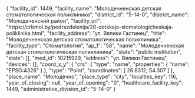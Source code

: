 {
    "facility_id": 1449,
    "facility_name": "Молодечненская детская стоматологическая поликлиника",
    "district_id": "5-14-0",
    "district_name": "Молодеченский район",
    "facility_url": "https:\/\/crbmol.by\/podrazdelenija\/20-detskaja-stomatologicheskaja-poliklinika.html",
    "facility_address": "ул. Вялики Гастинец",
    "title": "Молодечненская детская стоматологическая поликлиника",
    "facility_type": "Стоматология",
    "ap_1": "58",
    "name": "Молодечненская детская стоматологическая поликлиника",
    "state": "public institution",
    "stats": [],
    "med_id": 10215929,
    "address": "ул. Вялики Гастинец",
    "devices": [],
    "coord_x_y": {
        "crs": {
            "type": "name",
            "properties": {
                "name": "EPSG:4326"
            }
        },
        "type": "Point",
        "coordinates": [
            26.8312,
            54.307
        ]
    },
    "place_name": "Молодечно",
    "place_type": "city",
    "localties_key": 116,
    "year_of_closing": null,
    "year_of_opening": "0",
    "healthcare_facility_key": 1449,
    "administrative_division_id": "5-14-0"
}